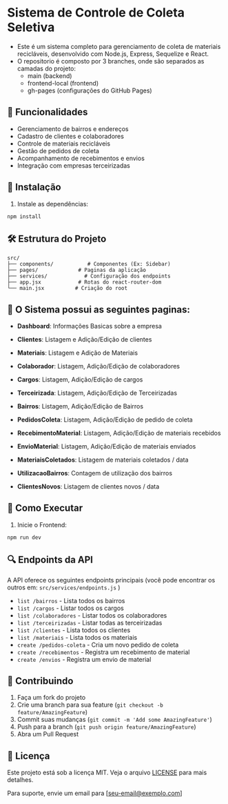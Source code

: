 # Sistema de Controle de Coleta Seletiva

- Este é um sistema completo para gerenciamento de coleta de materiais recicláveis, desenvolvido com Node.js, Express, Sequelize e React.
- O repositorio é composto por 3 branches, onde são separados as camadas do projeto:
  - main (backend)
  - frontend-local (frontend)
  - gh-pages (configurações do GitHub Pages) 

## 🚀 Funcionalidades

- Gerenciamento de bairros e endereços
- Cadastro de clientes e colaboradores
- Controle de materiais recicláveis
- Gestão de pedidos de coleta
- Acompanhamento de recebimentos e envios
- Integração com empresas terceirizadas

## 🔧 Instalação

1. Instale as dependências:
```bash
npm install
```

## 🛠️ Estrutura do Projeto

```
src/
├── components/           # Componentes (Ex: Sidebar)
├── pages/             # Paginas da aplicação
├── services/            # Configuração dos endpoints
├── app.jsx            # Rotas do react-router-dom
└── main.jsx          # Criação do root
```

## 📃 O Sistema possui as seguintes paginas:

- **Dashboard**: Informações Basicas sobre a empresa
- **Clientes**: Listagem e Adição/Edição de clientes
- **Materiais**: Listagem e Adição de Materiais
- **Colaborador**: Listagem, Adição/Edição de colaboradores
- **Cargos**: Listagem, Adição/Edição de cargos
- **Terceirizada**: Listagem, Adição/Edição de Terceirizadas
- **Bairros**: Listagem, Adição/Edição de Bairros

- **PedidosColeta**: Listagem, Adição/Edição de pedido de coleta
- **RecebimentoMaterial**: Listagem, Adição/Edição de materiais recebidos
- **EnvioMaterial**: Listagem, Adição/Edição de materiais enviados

- **MateriaisColetados**: Listagem de materiais coletados / data
- **UtilizacaoBairros**: Contagem de utilização dos bairros
- **ClientesNovos**: Listagem de clientes novos / data

## 🚀 Como Executar

1. Inicie o Frontend:
```bash
npm run dev
```

## 🔍 Endpoints da API

A API oferece os seguintes endpoints principais (você pode encontrar os outros em: `src/services/endpoints.js` )

- `list /bairros` - Lista todos os bairros
- `list /cargos` - Listar todos os cargos
- `list /colaboradores` - Listar todos os colaboradores
- `list /terceirizadas` - Listar todas as terceirizadas
- `list /clientes` - Lista todos os clientes
- `list /materiais` - Lista todos os materiais
- `create /pedidos-coleta` - Cria um novo pedido de coleta
- `create /recebimentos` - Registra um recebimento de material
- `create /envios` - Registra um envio de material

## 🤝 Contribuindo

1. Faça um fork do projeto
2. Crie uma branch para sua feature (`git checkout -b feature/AmazingFeature`)
3. Commit suas mudanças (`git commit -m 'Add some AmazingFeature'`)
4. Push para a branch (`git push origin feature/AmazingFeature`)
5. Abra um Pull Request

## 📄 Licença

Este projeto está sob a licença MIT. Veja o arquivo [LICENSE](LICENSE) para mais detalhes.



Para suporte, envie um email para [seu-email@exemplo.com]
